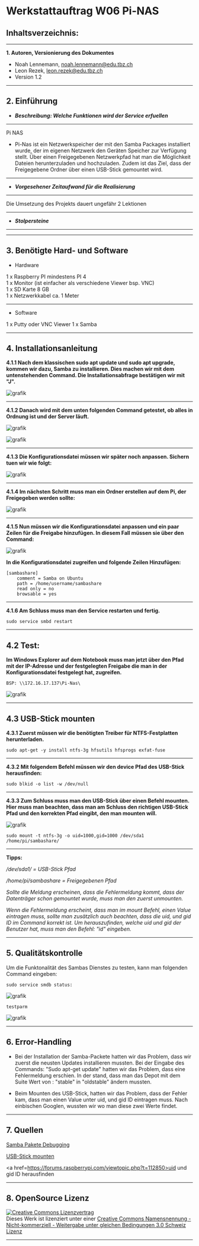Werkstattauftrag W06 Pi-NAS
===========================================================================

**Inhaltsverzeichnis:**
-------------------
---
**1. Autoren, Versionierung des Dokumentes**
   - Noah Lennemann, noah.lennemann@edu.tbz.ch
   - Leon Rezek, leon.rezek@edu.tbz.ch
   - Version 1.2

---
   
**2. Einführung** 
---
   - _**Beschreibung: Welche Funktionen wird der Service erfuellen**_
---
Pi NAS
- Pi-Nas ist ein Netzwerkspeicher der mit den Samba Packages installiert wurde, der im eigenen Netzwerk den Geräten Speicher zur Verfügung stellt. Über einen Freigegebenen Netzwerkpfad hat man die Möglichkeit Dateien herunterzuladen und hochzuladen. Zudem ist das Ziel, dass der Freigegebene Ordner über einen USB-Stick gemountet wird. 
---
   - _**Vorgesehener Zeitaufwand für die Realisierung**_
---
Die Umsetzung des Projekts dauert ungefähr 2 Lektionen
   
---
   - _**Stolpersteine**_
---
---
**3. Benötigte Hard- und Software**
---
   - Hardware

1 x Raspberry PI mindestens PI 4 <br>
1 x Monitor (ist einfacher als verschiedene Viewer bsp. VNC) <br>
1 x SD Karte 8 GB <br>
1 x Netzwerkkabel ca. 1 Meter <br>

---
   - Software

1 x Putty oder VNC Viewer
1 x Samba
	
---
**4. Installationsanleitung**
---
**4.1.1 Nach dem klassischen sudo apt update und sudo apt upgrade, kommen wir dazu, Samba zu installieren. Dies machen wir mit dem untenstehenden Command. Die
Installationsabfrage bestätigen wir mit "J".**

![grafik](https://user-images.githubusercontent.com/89446419/139820046-2cc36b74-9204-4fe3-9c01-c765e053df0f.png)

---
**4.1.2 Danach wird mit dem unten folgenden Command getestet, ob alles in Ordnung ist und der Server läuft.**

![grafik](https://user-images.githubusercontent.com/89446419/139814807-4e64c3ab-98f4-48a3-9590-e0d1d4dc691e.png)

![grafik](https://user-images.githubusercontent.com/89446419/139814826-66d64b31-9777-4014-a8ec-cc84d58cdb0f.png)


---
**4.1.3 Die Konfigurationsdatei müssen wir später noch anpassen. Sichern tuen wir wie folgt:**

![grafik](https://user-images.githubusercontent.com/89446419/139814862-7ecc3274-622a-488c-a12d-2d1286f68d61.png)

---

**4.1.4 Im nächsten Schritt muss man ein Ordner erstellen auf dem Pi, der Freigegeben werden sollte:**

![grafik](https://user-images.githubusercontent.com/89446419/139819967-10e5ee66-e046-4f7d-9bcd-e31c916e320d.png)



---
**4.1.5 Nun müssen wir die Konfigurationsdatei anpassen und ein paar Zeilen für die Freigabe hinzufügen. In diesem Fall müssen sie über den Command:** 

![grafik](https://user-images.githubusercontent.com/89446419/139814965-40833665-e5f9-4fa1-898c-2d2547f75c15.png)


**In die Konfigurationsdatei zugreifen und folgende Zeilen Hinzufügen:**

	[sambashare]
    	comment = Samba on Ubuntu
    	path = /home/username/sambashare
    	read only = no
    	browsable = yes

---
**4.1.6 Am Schluss muss man den Service restarten und fertig.**

	sudo service smbd restart

---
**4.2 Test:**
---

**Im Windows Explorer auf dem Notebook muss man jetzt über den Pfad mit der IP-Adresse und der festgelegten Freigabe die man in der Konfigurationsdatei
festgelegt hat, zugreifen.**

	BSP: \\172.16.17.137\Pi-Nas\
![grafik](https://user-images.githubusercontent.com/89446419/139815002-d48b941c-9ecc-4e5f-bcaa-42e58a106861.png)

---
**4.3 USB-Stick mounten**
---
**4.3.1 Zuerst müssen wir die benötigten Treiber für NTFS-Festplatten herunterladen.**

	sudo apt-get -y install ntfs-3g hfsutils hfsprogs exfat-fuse

---

**4.3.2 Mit folgendem Befehl müssen wir den device Pfad des USB-Stick herausfinden:**

	sudo blkid -o list -w /dev/null

---

**4.3.3 Zum Schluss muss man den USB-Stick über einen Befehl mounten. Hier muss man beachten, dass man am Schluss den richtigen USB-Stick Pfad und den korrekten Pfad
	eingibt, den man mounten will.**


![grafik](https://user-images.githubusercontent.com/89446419/139819878-30f881e9-05c5-4304-9926-b45e74846f8f.png)

	sudo mount -t ntfs-3g -o uid=1000,gid=1000 /dev/sda1 /home/pi/sambashare/

---
**Tipps:** 

_/dev/sda1/ = USB-Stick Pfad_

_/home/pi/sambashare = Freigegebenen Pfad_

_Sollte die Meldung erscheinen, dass die Fehlermeldung kommt, dass der Datenträger schon gemountet wurde, muss man den zuerst unmounten._
 

_Wenn die Fehlermeldung erscheint, dass man im mount Befehl, einen Value eintragen muss, sollte man zusätzlich auch beachten, dass die uid, und gid ID im
Command korrekt ist. Um herauszufinden, welche uid und gid der Benutzer hat, muss man den Befehl: "id" eingeben._



---
**5. Qualitätskontrolle**
---
Um die Funktonalität des Sambas Dienstes zu testen, kann man folgenden Command eingeben:

	sudo service smdb status:
![grafik](https://user-images.githubusercontent.com/89446419/138848861-c8373b4b-ef10-4f69-888c-fb35f206a59f.png)
 
 	testparm
![grafik](https://user-images.githubusercontent.com/89446419/138849314-77a37703-1458-4c62-9a9d-a0e9bca6275b.png)

---

**6. Error-Handling** 
---
- Bei der Installation der Samba-Packete hatten wir das Problem, dass wir zuerst die neusten Updates installieren mussten. Bei der Eingabe des Commands: "Sudo apt-get update" hatten wir das Problem, dass eine Fehlermeldung erschien. In der stand, dass man das Depot mit dem Suite Wert von : "stable" in "oldstable" ändern mussten.

- Beim Mounten des USB-Stick, hatten wir das Problem, dass der Fehler kam, dass man einen Value unter uid, und gid ID eintragen muss. Nach einbischen Googlen, wussten wir wo man diese zwei Werte findet.
---
**7. Quellen**
---

<a href=https://exerror.com/repository-http-deb-debian-org-debian-buster-updates-inrelease-changed-its-suite-value-from-stable-updates-to-oldstable-updates>Samba Pakete Debugging</a> 

<a href=https://ittweak.de/raspberry-pi-nas-server-datei-server-einrichten-mit-samba>USB-Stick mounten</a> 

<a href=https://forums.raspberrypi.com/viewtopic.php?t=112850>uid und gid ID herausfinden</a> 


---

**8. OpenSource Lizenz**
---

<a rel="license" href="http://creativecommons.org/licenses/by-nc-sa/3.0/ch/"><img alt="Creative Commons Lizenzvertrag" style="border-width:0" src="https://i.creativecommons.org/l/by-nc-sa/3.0/ch/88x31.png" /></a><br />Dieses Werk ist lizenziert unter einer <a rel="license" href="http://creativecommons.org/licenses/by-nc-sa/3.0/ch/">Creative Commons Namensnennung - Nicht-kommerziell - Weitergabe unter gleichen Bedingungen 3.0 Schweiz Lizenz</a>

 

- - -
